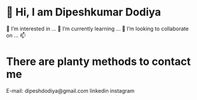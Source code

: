 <h1> 👋 Hi, I am Dipeshkumar Dodiya </h1>
👀 I’m interested in ...
🌱 I’m currently learning ...
💞️ I’m looking to collaborate on ...
📫 <h1>There are planty methods to contact me</h1>
E-mail: dipeshdodiya@gmail.com
linkedin
instagram

<!---
Dipesh189/Dipesh189 is a ✨ special ✨ repository because its `README.md` (this file) appears on your GitHub profile.
You can click the Preview link to take a look at your changes.
--->
